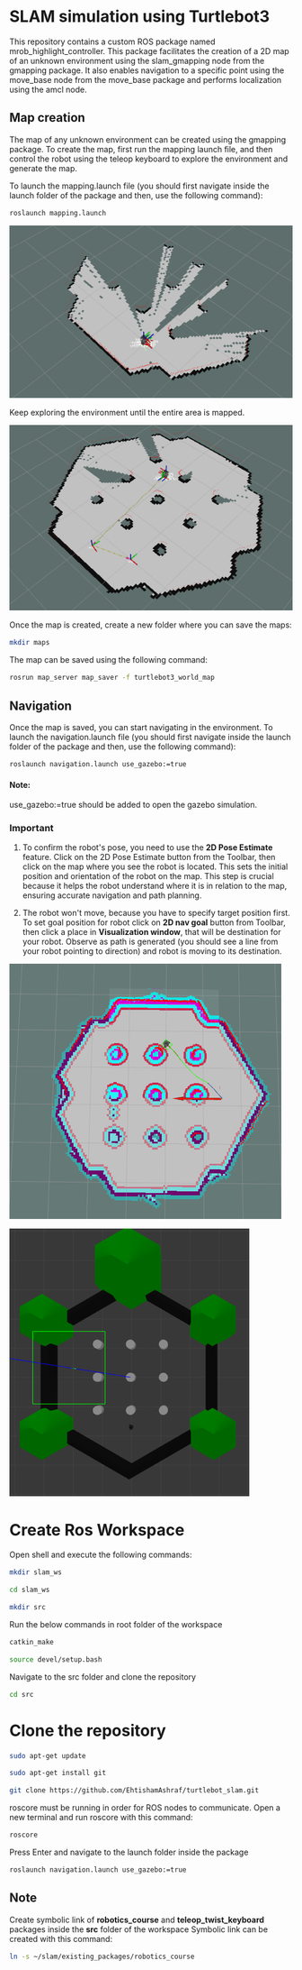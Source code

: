 # SLAM simulation using Turtlebot3

This repository contains a custom ROS package named mrob_highlight_controller. This package facilitates the creation of a 2D map of an unknown environment using the slam_gmapping node from the gmapping package. It also enables navigation to a specific point using the move_base node from the move_base package and performs localization using the amcl node.

## Map creation
The map of any unknown environment can be created using the gmapping package. To create the map, first run the mapping launch file, and then control the robot using the teleop keyboard to explore the environment and generate the map.

To launch the mapping.launch file (you should first navigate inside the launch folder of the package and then, use the following command): 
```bash
roslaunch mapping.launch
```

![Map](https://github.com/EhtishamAshraf/turtlebot_slam/blob/main/src/mrob_highlight_controller/maps/map_creation.png)

Keep exploring the environment until the entire area is mapped.

![Map](https://github.com/EhtishamAshraf/turtlebot_slam/blob/main/src/mrob_highlight_controller/maps/map.png)

Once the map is created, create a new folder where you can save the maps:
```bash
mkdir maps
```
The map can be saved using the following command:
```bash
rosrun map_server map_saver -f turtlebot3_world_map
```

## Navigation
Once the map is saved, you can start navigating in the environment. To launch the navigation.launch file (you should first navigate inside the launch folder of the package and then, use the following command): 
```bash
roslaunch navigation.launch use_gazebo:=true
```
#### Note: 
use_gazebo:=true should be added to open the gazebo simulation.

### Important
1.  To confirm the robot's pose, you need to use the **2D Pose Estimate** feature. Click on the 2D Pose Estimate button from the Toolbar, then click on the map where you see the robot is located. This sets the initial position and orientation of the robot on the map. This step is crucial because it helps the robot understand where it is in relation to the map, ensuring accurate navigation and path planning.

2.  The robot won't move, because you have to specify target position first. To set goal position for robot click on **2D nav goal** button from Toolbar, then click a place in **Visualization window**, that will be destination for your robot. Observe as path is generated (you should see a line from your robot pointing to direction) and robot is moving to its destination. 

![RVIZ](https://github.com/EhtishamAshraf/turtlebot_slam/blob/main/src/mrob_highlight_controller/maps/rviz.png)

![Gazebo](https://github.com/EhtishamAshraf/turtlebot_slam/blob/main/src/mrob_highlight_controller/maps/gazebo.png)

# Create Ros Workspace
Open shell and execute the following commands:
```bash
mkdir slam_ws
```
```bash
cd slam_ws
```
```bash
mkdir src
```
Run the below commands in root folder of the workspace
```bash
catkin_make 
```
```bash
source devel/setup.bash 
```
Navigate to the src folder and clone the repository
```bash
cd src 
```
# Clone the repository
```bash
sudo apt-get update
```
```bash
sudo apt-get install git
```
```bash
git clone https://github.com/EhtishamAshraf/turtlebot_slam.git
```
roscore must be running in order for ROS nodes to communicate. Open a new terminal and run roscore with this command:
```bash
roscore 
```
Press Enter and navigate to the launch folder inside the package
```bash
roslaunch navigation.launch use_gazebo:=true
```

## Note
Create symbolic link of **robotics_course** and **teleop_twist_keyboard** packages inside the **src** folder of the workspace
Symbolic link can be created with this command:
```bash
ln -s ~/slam/existing_packages/robotics_course
```

